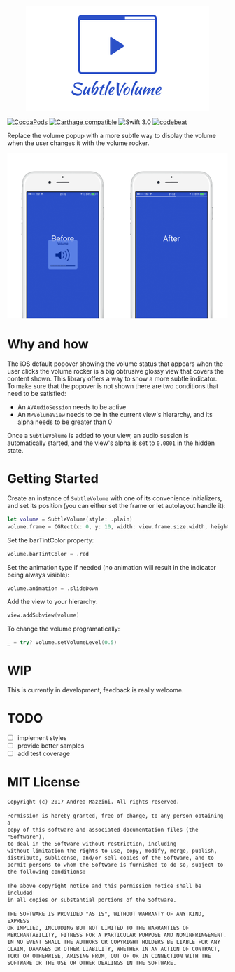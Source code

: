 <p align="center">
  <img width="420" src="assets/logo.png"/>
</p>

[![CocoaPods](https://cocoapod-badges.herokuapp.com/v/SubtleVolume/badge.svg)](http://cocoapods.org/?q=subtlevolume)
[![Carthage compatible](https://img.shields.io/badge/Carthage-compatible-4BC51D.svg?style=flat)](https://github.com/Carthage/Carthage)
![Swift 3.0](https://img.shields.io/badge/swift-3.0-orange.svg)
[![codebeat](https://codebeat.co/badges/4bc9d591-39a9-4f3f-a6cd-775c68568368)](https://codebeat.co/projects/github-com-andreamazz-subtlevolume)

Replace the volume popup with a more subtle way to display the volume when the user changes it with the volume rocker.

<p align="center">
  <img width="640" src="assets/screenshot.png"/>
</p>

# Why and how
The iOS default popover showing the volume status that appears when the user clicks the volume rocker is a big obtrusive glossy view that covers the content shown. This library offers a way to show a more subtle indicator.  
To make sure that the popover is not shown there are two conditions that need to be satisfied:  
- An `AVAudioSession` needs to be active
- An `MPVolumeView` needs to be in the current view's hierarchy, and its alpha needs to be greater than 0

Once a `SubtleVolume` is added to your view, an audio session is automatically started, and the view's alpha is set to `0.0001` in the hidden state.

# Getting Started
Create an instance of `SubtleVolume` with one of its convenience initializers, and set its position (you can either set the frame or let autolayout handle it):
```swift
let volume = SubtleVolume(style: .plain)
volume.frame = CGRect(x: 0, y: 10, width: view.frame.size.width, height: 4)
```

Set the barTintColor property:
```swift
volume.barTintColor = .red
```

Set the animation type if needed (no animation will result in the indicator being always visible):
```swift
volume.animation = .slideDown
```

Add the view to your hierarchy:
```swift
view.addSubview(volume)
```

To change the volume programatically:
```swift
_ = try? volume.setVolumeLevel(0.5)
```

# WIP
This is currently in development, feedback is really welcome.

# TODO
- [ ] implement styles
- [ ] provide better samples
- [ ] add test coverage

# MIT License

	Copyright (c) 2017 Andrea Mazzini. All rights reserved.

	Permission is hereby granted, free of charge, to any person obtaining a
	copy of this software and associated documentation files (the "Software"),
	to deal in the Software without restriction, including
	without limitation the rights to use, copy, modify, merge, publish,
	distribute, sublicense, and/or sell copies of the Software, and to
	permit persons to whom the Software is furnished to do so, subject to
	the following conditions:

	The above copyright notice and this permission notice shall be included
	in all copies or substantial portions of the Software.

	THE SOFTWARE IS PROVIDED "AS IS", WITHOUT WARRANTY OF ANY KIND, EXPRESS
	OR IMPLIED, INCLUDING BUT NOT LIMITED TO THE WARRANTIES OF
	MERCHANTABILITY, FITNESS FOR A PARTICULAR PURPOSE AND NONINFRINGEMENT.
	IN NO EVENT SHALL THE AUTHORS OR COPYRIGHT HOLDERS BE LIABLE FOR ANY
	CLAIM, DAMAGES OR OTHER LIABILITY, WHETHER IN AN ACTION OF CONTRACT,
	TORT OR OTHERWISE, ARISING FROM, OUT OF OR IN CONNECTION WITH THE
	SOFTWARE OR THE USE OR OTHER DEALINGS IN THE SOFTWARE.
